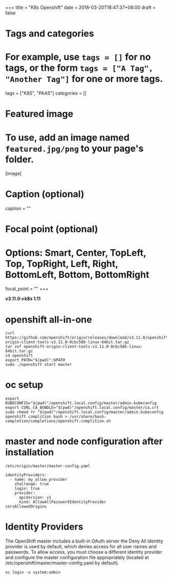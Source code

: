 +++
title = "K8s Openshift"
date = 2018-03-20T18:47:37+08:00
draft = false

# Tags and categories
# For example, use `tags = []` for no tags, or the form `tags = ["A Tag", "Another Tag"]` for one or more tags.
tags = ["K8S", "PAAS"]
categories = []

# Featured image
# To use, add an image named `featured.jpg/png` to your page's folder. 
[image]
  # Caption (optional)
  caption = ""

  # Focal point (optional)
  # Options: Smart, Center, TopLeft, Top, TopRight, Left, Right, BottomLeft, Bottom, BottomRight
  focal_point = ""
+++

**v3.11.0->k8s 1.11**

# openshift all-in-one

```
curl https://github.com/openshift/origin/releases/download/v3.11.0/openshift-origin-client-tools-v3.11.0-0cbc58b-linux-64bit.tar.gz
tar zxf openshift-origin-client-tools-v3.11.0-0cbc58b-linux-64bit.tar.gz
cd openshift
export PATH="$(pwd)":$PATH
sudo ./openshift start master
```

# oc setup

```
export KUBECONFIG="$(pwd)"/openshift.local.config/master/admin.kubeconfig
export CURL_CA_BUNDLE="$(pwd)"/openshift.local.config/master/ca.crt
sudo chmod +r "$(pwd)"/openshift.local.config/master/admin.kubeconfig
openshift complition bash > /usr/share/bash-completion/completions/openshift.complition.sh

```


# master and node configuration after installation

`/etc/origin/master/master-config.yaml`

```
identityProviders:
  - name: my_allow_provider 
    challenge: true 
    login: true 
    provider:
      apiVersion: v1
      kind: AllowAllPasswordIdentityProvider
corsAllowedOrigins
```


# Identity Providers

The OpenShift master includes a built-in OAuth server
the Deny All identity provider is used by default, which denies access for all user names and passwords. To allow access, you must choose a different identity provider and configure the master configuration file appropriately (located at /etc/openshift/master/master-config.yaml by default).


```
oc login -u system:admin
```